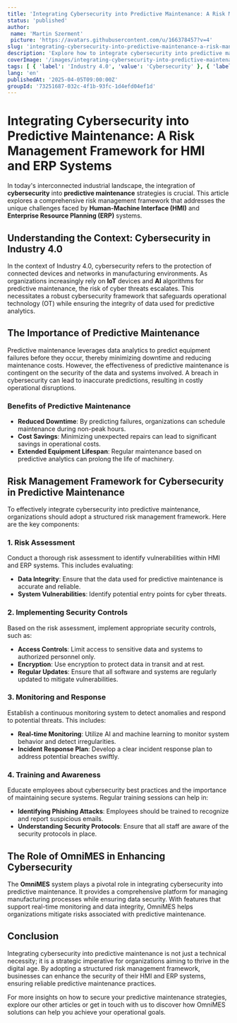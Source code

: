 ```yaml
---
title: 'Integrating Cybersecurity into Predictive Maintenance: A Risk Management Framework'
status: 'published'
author:
 name: 'Martin Szerment'
 picture: 'https://avatars.githubusercontent.com/u/166378457?v=4'
slug: 'integrating-cybersecurity-into-predictive-maintenance-a-risk-management-framework'
description: 'Explore how to integrate cybersecurity into predictive maintenance for HMI and ERP systems, enhancing risk management.'
coverImage: '/images/integrating-cybersecurity-into-predictive-maintenance-a-risk-management-framework-for-hmi-and-erp-systems.png'
tags: [ { 'label': 'Industry 4.0', 'value': 'Cybersecurity' }, { 'label': 'Predictive Maintenance', 'value': 'Risk Management' } ]
lang: 'en'
publishedAt: '2025-04-05T09:00:00Z'
groupId: '73251687-032c-4f1b-93fc-1d4efd04ef1d'
---
```

# Integrating Cybersecurity into Predictive Maintenance: A Risk Management Framework for HMI and ERP Systems

In today's interconnected industrial landscape, the integration of **cybersecurity** into **predictive maintenance** strategies is crucial. This article explores a comprehensive risk management framework that addresses the unique challenges faced by **Human-Machine Interface (HMI)** and **Enterprise Resource Planning (ERP)** systems.

## Understanding the Context: Cybersecurity in Industry 4.0

In the context of Industry 4.0, cybersecurity refers to the protection of connected devices and networks in manufacturing environments. As organizations increasingly rely on **IoT** devices and **AI** algorithms for predictive maintenance, the risk of cyber threats escalates. This necessitates a robust cybersecurity framework that safeguards operational technology (OT) while ensuring the integrity of data used for predictive analytics.

## The Importance of Predictive Maintenance

Predictive maintenance leverages data analytics to predict equipment failures before they occur, thereby minimizing downtime and reducing maintenance costs. However, the effectiveness of predictive maintenance is contingent on the security of the data and systems involved. A breach in cybersecurity can lead to inaccurate predictions, resulting in costly operational disruptions.

### Benefits of Predictive Maintenance
- **Reduced Downtime**: By predicting failures, organizations can schedule maintenance during non-peak hours.
- **Cost Savings**: Minimizing unexpected repairs can lead to significant savings in operational costs.
- **Extended Equipment Lifespan**: Regular maintenance based on predictive analytics can prolong the life of machinery.

## Risk Management Framework for Cybersecurity in Predictive Maintenance

To effectively integrate cybersecurity into predictive maintenance, organizations should adopt a structured risk management framework. Here are the key components:

### 1. **Risk Assessment**
Conduct a thorough risk assessment to identify vulnerabilities within HMI and ERP systems. This includes evaluating:
- **Data Integrity**: Ensure that the data used for predictive maintenance is accurate and reliable.
- **System Vulnerabilities**: Identify potential entry points for cyber threats.

### 2. **Implementing Security Controls**
Based on the risk assessment, implement appropriate security controls, such as:
- **Access Controls**: Limit access to sensitive data and systems to authorized personnel only.
- **Encryption**: Use encryption to protect data in transit and at rest.
- **Regular Updates**: Ensure that all software and systems are regularly updated to mitigate vulnerabilities.

### 3. **Monitoring and Response**
Establish a continuous monitoring system to detect anomalies and respond to potential threats. This includes:
- **Real-time Monitoring**: Utilize AI and machine learning to monitor system behavior and detect irregularities.
- **Incident Response Plan**: Develop a clear incident response plan to address potential breaches swiftly.

### 4. **Training and Awareness**
Educate employees about cybersecurity best practices and the importance of maintaining secure systems. Regular training sessions can help in:
- **Identifying Phishing Attacks**: Employees should be trained to recognize and report suspicious emails.
- **Understanding Security Protocols**: Ensure that all staff are aware of the security protocols in place.

## The Role of OmniMES in Enhancing Cybersecurity

The **OmniMES** system plays a pivotal role in integrating cybersecurity into predictive maintenance. It provides a comprehensive platform for managing manufacturing processes while ensuring data security. With features that support real-time monitoring and data integrity, OmniMES helps organizations mitigate risks associated with predictive maintenance.

## Conclusion

Integrating cybersecurity into predictive maintenance is not just a technical necessity; it is a strategic imperative for organizations aiming to thrive in the digital age. By adopting a structured risk management framework, businesses can enhance the security of their HMI and ERP systems, ensuring reliable predictive maintenance practices.

For more insights on how to secure your predictive maintenance strategies, explore our other articles or get in touch with us to discover how OmniMES solutions can help you achieve your operational goals.

